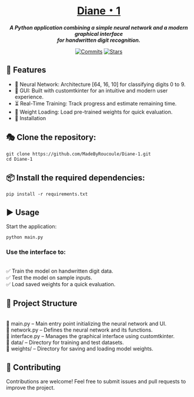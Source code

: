 <div align="center">
  
# [Diane・1]
***A Python application combining a simple neural network and a modern graphical interface <br>for handwritten digit recognition.***

[![Commits](https://img.shields.io/github/commit-activity/t/MadeByRoucoule/Diane-1)](https://github.com/MadeByRoucoule/Diane-1/commits/main/)
[![Stars](https://img.shields.io/github/stars/pandaroux007/PandaTodo.svg?style=social&label=Stars)](https://github.com/MadeByRoucoule/Diane-1)
</div>

## 🚀 Features

- 🧠 Neural Network: Architecture [64, 16, 10] for classifying digits 0 to 9.
- 🎨 GUI: Built with customtkinter for an intuitive and modern user experience.
- ⏳ Real-Time Training: Track progress and estimate remaining time.
- 📂 Weight Loading: Load pre-trained weights for quick evaluation.
- 🔧 Installation


## 🎭 Clone the repository:

```
git clone https://github.com/MadeByRoucoule/Diane-1.git
cd Diane-1
```

## 📦 Install the required dependencies:

```
pip install -r requirements.txt
```

## ▶️ Usage
Start the application:

```
python main.py
```

### Use the interface to:
<br>✅ Train the model on handwritten digit data.
<br>✅ Test the model on sample inputs.
<br>✅ Load saved weights for a quick evaluation.

## 📁 Project Structure
<br>📌 main.py – Main entry point initializing the neural network and UI.
<br>📌 network.py – Defines the neural network and its functions.
<br>📌 interface.py – Manages the graphical interface using customtkinter.
<br>📌 data/ – Directory for training and test datasets.
<br>📌 weights/ – Directory for saving and loading model weights.

## 🤝 Contributing
Contributions are welcome! Feel free to submit issues and pull requests to improve the project.

[Diane・1]: https://github.com/MadeByRoucoule/Diane-1
